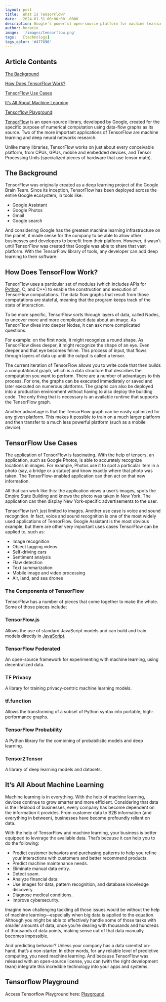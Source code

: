 ```yaml
---
layout: post
title:  What is TensorFlow?
date:   2024-01-31 00:00:00 -0800
description: Google's powerful open-source platform for machine learning.
author: horacio 
image:  '/images/tensorflow.png'
tags:   [technology]
tags_color: '#477690'
---
```


## Article Contents

[The Background](#the-background)

[How Does TensorFlow Work?](#how-does-tensorflow-work?)

[TensorFlow Use Cases](#tensorflow-use-cases)

[It’s All About Machine Learning](#it’s-all-about-machine-learning)

[Tensorflow Playground](#tensorflow-playground)

[TensorFlow](https://www.tensorflow.org/) is an open-source library, developed by Google, created for the specific purpose of numerical computation using data-flow graphs as its source. Two of the more important applications of TensorFlow are machine learning and deep neural networks research.

Unlike many libraries, TensorFlow works on just about every conceivable platform, from CPUs, GPUs, mobile and embedded devices, and Tensor Processing Units (specialized pieces of hardware that use tensor math).

**The Background**
------------------

TensorFlow was originally created as a deep learning project of the Google Brain Team. Since its inception, TensorFlow has been deployed across the entire Google ecosystem, in tools like:

*   Google Assistant
*   Google Photos
*   Gmail
*   Google search

And considering Google has the greatest machine learning infrastructure on the planet, it made sense for the company to be able to allow other businesses and developers to benefit from their platform. However, it wasn’t until TensorFlow was created that Google was able to share that vast platform. With the TensorFlow library of tools, any developer can add deep learning to their software.

**How Does TensorFlow Work?**
-----------------------------

TensorFlow uses a particular set of modules (which includes APIs for [Python](/blog/python-object-oriented-programming), C, and C++) to enable the construction and execution of TensorFlow computations. The data flow graphs that result from those computations are stateful, meaning that the program keeps track of the state of interaction.

To be more specific, TensorFlow sorts through layers of data, called Nodes, to uncover more and more complicated data about an image. As TensorFlow dives into deeper Nodes, it can ask more complicated questions.

For example: on the first node, it might recognize a round shape. As TensorFlow dives deeper, it might recognize the shape of an eye. Even deeper and that eye becomes feline. This process of input, that flows through layers of data up until the output is called a tensor.

The current iteration of TensorFlow allows you to write code that then builds a computational graph, which is a data structure that describes the computation you want to perform. There are a number of advantages to this process. For one, the graphs can be executed immediately or saved and later executed on numerous platforms. The graphs can also be deployed into a production environment without having to also deploy the building code. The only thing that is necessary is an available runtime that supports the TensorFlow graph.

Another advantage is that the TensorFlow graph can be easily optimized for any given platform. This makes it possible to train on a much larger platform and then transfer to a much less powerful platform (such as a mobile device).

**TensorFlow Use Cases**
------------------------

The application of TensorFlow is fascinating. With the help of tensors, an application, such as Google Photos, is able to accurately recognize locations in images. For example, Photos use it to spot a particular item in a photo (say, a bridge or a statue) and know exactly where that photo was taken. The TensorFlow-enabled application can then act on that new information.

All that can work like this: the application views a user’s images, spots the Empire State Building and knows the photo was taken in New York. The application can then display New York-specific advertisements to the user.

TensorFlow isn’t just limited to images. Another use case is voice and sound recognition. In fact, voice and sound recognition is one of the most widely used applications of TensorFlow. Google Assistant is the most obvious example, but there are other very important uses cases TensorFlow can be applied to, such as:

*   Image recognition
*   Object tagging videos
*   Self-driving cars
*   Sentiment analysis
*   Flaw detection
*   Text summarization
*   Mobile image and video processing
*   Air, land, and sea drones

### **The Components of TensorFlow**

TensorFlow has a number of pieces that come together to make the whole. Some of those pieces include:

### **TensorFlow.js**

Allows the use of standard JavaScript models and can build and train models directly in [JavaScript](https://www.bairesdev.com/javascript/common-uses/#development-projects).

### **TensorFlow Federated**

An open-source framework for experimenting with machine learning, using decentralized data.

### **TF Privacy**

A library for training privacy-centric machine learning models.

### **tf.function**

Allows the transforming of a subset of Python syntax into portable, high-performance graphs.

### **TensorFlow Probability**

A Python library for the combining of probabilistic models and deep learning.

### **Tensor2Tensor**

A library of deep learning models and datasets.

**It’s All About Machine Learning**
-----------------------------------

Machine learning is in everything. With the help of machine learning, devices continue to grow smarter and more efficient. Considering that data is the lifeblood of businesses, every company has become dependent on the information it provides. From customer data to B2B information (and everything in between), businesses have become profoundly reliant on data.

With the help of TensorFlow and machine learning, your business is better equipped to leverage the available data. That’s because it can help you to do the following:

*   Predict customer behaviors and purchasing patterns to help you refine your interactions with customers and better recommend products.
*   Predict machine maintenance needs.
*   Eliminate manual data entry.
*   Detect spam.
*   Analyze financial data.
*   Use images for data, pattern recognition, and database knowledge discovery.
*   Diagnose medical conditions.
*   Improve cybersecurity.

Imagine how challenging tackling all those issues would be without the help of machine learning—especially when big data is applied to the equation. Although you might be able to effectively handle some of those tasks with smaller amounts of data, once you’re dealing with thousands and hundreds of thousands of data points, making sense out of that data manually becomes impossible.

And predicting behavior? Unless your company has a data scientist on-hand, that’s a non-starter. In other words, for any reliable level of predictive computing, you need machine learning. And because TensorFlow was released with an open-source license, you can (with the right development team) integrate this incredible technology into your apps and systems.

**Tensorflow Playground**
-----------------------------------

Access Tensorflow Playground here: [Playground](https://playground.tensorflow.org)
